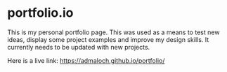 # portfolio.io
This is my personal portfolio page. This was used as a means to test new ideas, display some project examples and improve my design skills. It currently needs to be updated with new projects.

Here is a live link:
https://admaloch.github.io/portfolio/
